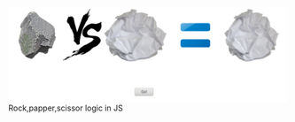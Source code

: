 ![Alt text](https://github.com/moseleygj/JavaScript/blob/master/RPS/Screenshot%20from%202017-08-04%2013-41-44.png)
Rock,papper,scissor logic in JS
